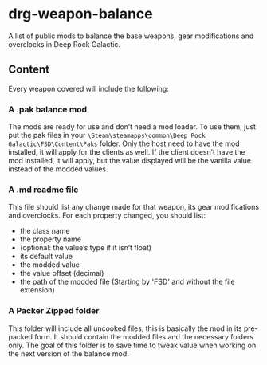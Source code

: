 # drg-weapon-balance
A list of public mods to balance the base weapons, gear modifications and overclocks in Deep Rock Galactic.

## Content
Every weapon covered will include the following:

### A .pak balance mod
The mods are ready for use and don’t need a mod loader. To use them, just put the pak files in your ```\Steam\steamapps\common\Deep Rock Galactic\FSD\Content\Paks``` folder.
Only the host need to have the mod installed, it will apply for the clients as well. If the client doesn’t have the mod installed, it will apply, but the value displayed will be the vanilla value instead of the modded values.

### A .md readme file
This file should list any change made for that weapon, its gear modifications and overclocks.
For each property changed, you should list:
* the class name
* the property name
* (optional: the value’s type if it isn’t float)
* its default value
* the modded value
* the value offset (decimal)
* the path of the modded file (Starting by 'FSD' and without the file extension)

### A Packer Zipped folder
This folder will include all uncooked files, this is basically the mod in its pre-packed form. It should contain the modded files and the necessary folders only. The goal of this folder is to save time to tweak value when working on the next version of the balance mod.

